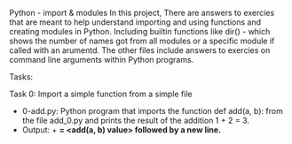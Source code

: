 Python - import & modules
In this project, There are answers to exercies that are meant to help understand importing and using functions and creating modules in Python. Including builtin functions like dir() - which shows the number of names got from all modules or a specific module if called with an arumentd. The other files include answers to exercies on command line arguments within Python programs.

Tasks:

Task 0: Import a simple function from a simple file
- 0-add.py: Python program that imports the function def add(a, b): from the file add_0.py and prints the result of the addition 1 + 2 = 3.
- Output: <a value> + <b value> = <add(a, b) value> followed by a new line.

